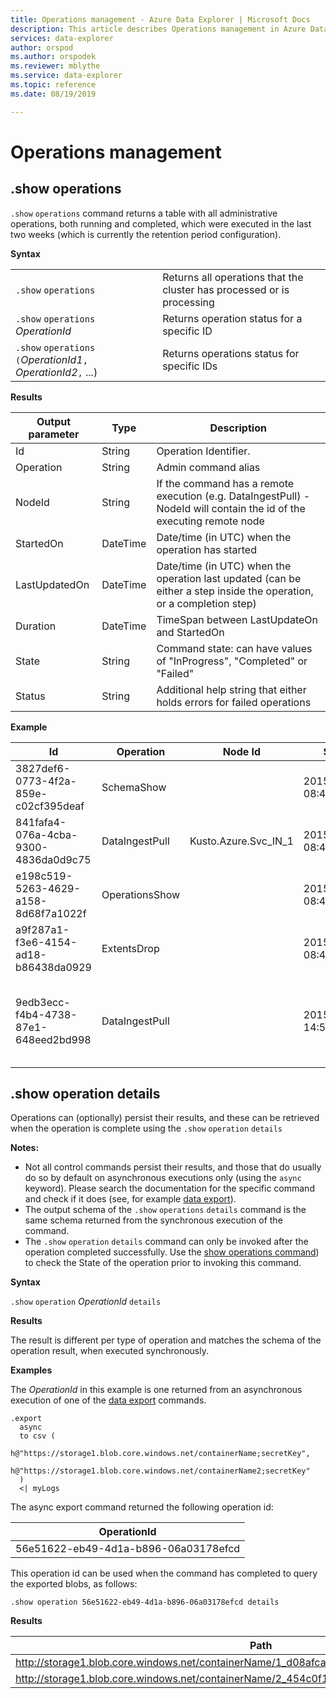 ```yaml
---
title: Operations management - Azure Data Explorer | Microsoft Docs
description: This article describes Operations management in Azure Data Explorer.
services: data-explorer
author: orspod
ms.author: orspodek
ms.reviewer: mblythe
ms.service: data-explorer
ms.topic: reference
ms.date: 08/19/2019

---
```

# Operations management

## .show operations

`.show` `operations` command returns a table with all administrative operations, both running and completed, which were executed in the last two weeks (which is currently the retention period configuration).

**Syntax**

|||
|---|---| 
|`.show` `operations`              |Returns all operations that the cluster has processed or is processing 
|`.show` `operations` *OperationId*|Returns operation status for a specific ID 
|`.show` `operations` `(`*OperationId1*`,` *OperationId2*`,` ...)|Returns operations status for specific IDs

**Results**
 
|Output parameter |Type |Description 
|---|---|---
|Id |String |Operation Identifier.
|Operation |String |Admin command alias 
|NodeId |String |If the command has a remote execution (e.g. DataIngestPull) - NodeId will contain the id of the executing remote node 
|StartedOn |DateTime |Date/time (in UTC) when the operation has started 
|LastUpdatedOn |DateTime |Date/time (in UTC) when the operation last updated (can be either a step inside the operation, or a completion step) 
|Duration |DateTime |TimeSpan between LastUpdateOn and StartedOn 
|State |String |Command state: can have values of "InProgress", "Completed" or "Failed" 
|Status |String |Additional help string that either holds errors for failed operations 
 
**Example**
 
|Id |Operation |Node Id |Started On |Last Updated On |Duration |State |Status 
|--|--|--|--|--|--|--|--
|3827def6-0773-4f2a-859e-c02cf395deaf |SchemaShow | |2015-01-06 08:47:01.0000000 |2015-01-06 08:47:01.0000000 |0001-01-01 00:00:00.0000000 |Completed | 
|841fafa4-076a-4cba-9300-4836da0d9c75 |DataIngestPull |Kusto.Azure.Svc_IN_1 |2015-01-06 08:47:02.0000000 |2015-01-06 08:48:19.0000000 |0001-01-01 00:01:17.0000000 |Completed | 
|e198c519-5263-4629-a158-8d68f7a1022f |OperationsShow | |2015-01-06 08:47:18.0000000 |2015-01-06 08:47:18.0000000 |0001-01-01 00:00:00.0000000 |Completed | 
|a9f287a1-f3e6-4154-ad18-b86438da0929 |ExtentsDrop | |2015-01-11 08:41:01.0000000 |0001-01-01 00:00:00.0000000 |0001-01-01 00:00:00.0000000 |InProgress | 
|9edb3ecc-f4b4-4738-87e1-648eed2bd998 |DataIngestPull | |2015-01-10 14:57:41.0000000 |2015-01-10 14:57:41.0000000 |0001-01-01 00:00:00.0000000 |Failed |Collection was modified; enumeration operation may not execute. 

## .show operation details

Operations can (optionally) persist their results, and these can be retrieved when the operation is complete using the `.show` `operation` `details` 

**Notes:**

* Not all control commands persist their results, and those that do usually do so by default on asynchronous executions only (using the `async` keyword). Please search the documentation for the specific command and check if it does (see, for example [data export](data-export/index.md)). 
* The output schema of the `.show` `operations` `details` command is the same schema returned from the synchronous execution of the command. 
* The `.show` `operation` `details` command can only be invoked after the operation completed successfully. Use the [show operations command](#show-operations)) to check the State of the operation prior to invoking this command. 

**Syntax**

`.show` `operation` *OperationId* `details`

**Results**

The result is different per type of operation and matches the schema of the operation result, when executed synchronously. 

**Examples**

The *OperationId* in this example is one returned from an asynchronous execution of one
of the [data export](../management/data-export/index.md) commands.

```kusto 
.export 
  async 
  to csv ( 
    h@"https://storage1.blob.core.windows.net/containerName;secretKey", 
    h@"https://storage1.blob.core.windows.net/containerName2;secretKey" 
  ) 
  <| myLogs 

```
The async export command returned the following operation id:

|OperationId|
|---|
|56e51622-eb49-4d1a-b896-06a03178efcd|

This operation id can be used when the command has completed to query the exported blobs, as follows: 

```
.show operation 56e51622-eb49-4d1a-b896-06a03178efcd details 
```

**Results**

|Path|NumRecords|
|---|---|
|http://storage1.blob.core.windows.net/containerName/1_d08afcae2f044c1092b279412dcb571b.csv|10|
|http://storage1.blob.core.windows.net/containerName/2_454c0f1359e24795b6529da8a0101330.csv|15|